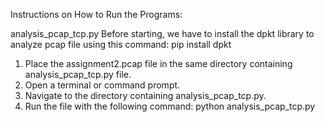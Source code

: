 Instructions on How to Run the Programs:

analysis_pcap_tcp.py
Before starting, we have to install the dpkt library to analyze pcap file using this command: pip install dpkt 
1. Place the assignment2.pcap file in the same directory containing analysis_pcap_tcp.py file.
2. Open a terminal or command prompt.
3. Navigate to the directory containing analysis_pcap_tcp.py.
4. Run the file with the following command:
    python analysis_pcap_tcp.py
